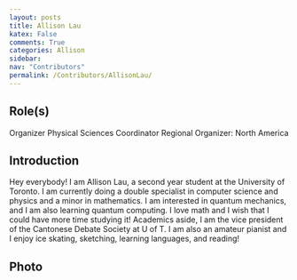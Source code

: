 ```yaml
---
layout: posts
title: Allison Lau
katex: False
comments: True
categories: Allison
sidebar:
nav: "Contributors"
permalink: /Contributors/AllisonLau/
---
```

## Role(s)
Organizer
Physical Sciences Coordinator
Regional Organizer: North America

## Introduction
Hey everybody! I am Allison Lau, a second year student at the University of Toronto. I am currently doing a double specialist in computer science and physics and a minor in mathematics. I am interested in quantum mechanics, and I am also learning quantum computing. I love math and I wish that I could have more time studying it! Academics aside, I am the vice president of the Cantonese Debate Society at U of T. I am also an amateur pianist and I enjoy ice skating, sketching, learning languages, and reading!

## Photo

